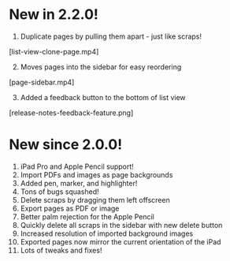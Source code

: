 # New in 2.2.0!
1. Duplicate pages by pulling them apart - just like scraps!

[list-view-clone-page.mp4]

2. Moves pages into the sidebar for easy reordering

[page-sidebar.mp4]

3. Added a feedback button to the bottom of list view

[release-notes-feedback-feature.png]

# New since 2.0.0!
1. iPad Pro and Apple Pencil support!
2. Import PDFs and images as page backgrounds
3. Added pen, marker, and highlighter!
4. Tons of bugs squashed!
5. Delete scraps by dragging them left offscreen
6. Export pages as PDF or image
7. Better palm rejection for the Apple Pencil
8. Quickly delete all scraps in the sidebar with new delete button
9. Increased resolution of imported background images
10. Exported pages now mirror the current orientation of the iPad
11. Lots of tweaks and fixes!
